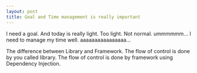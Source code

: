 ```yaml
---
layout: post
title: Goal and Time management is really important
---
```


I need a goal. And today is really light. Too light. Not normal. ummmmmm...
I need to manage my time well. aaaaaaaaaaaaaaaa...


The difference between Library and Framework.
The flow of control is done by you called library. The flow of control is done by framework using Dependency Injection.